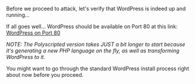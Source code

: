Before we proceed to attack, let's verify that WordPress is indeed
up and running...

If all goes well... WordPress should be available on Port 80
at this link: [WordPress on Port 80](https://[[HOST_SUBDOMAIN]]-80-[[KATACODA_HOST]].environments.katacoda.com/)

*NOTE: The Polyscripted version takes JUST a bit longer to start because it's generating a new PHP language on the fly,
as well as transforming WordPress to it.*

You might want to go through the standard WordPress install process
right about now before you proceed.

